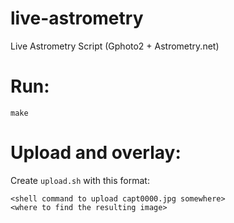 # live-astrometry
Live Astrometry Script (Gphoto2 + Astrometry.net)

# Run:
```
make
```

# Upload and overlay:
Create `upload.sh` with this format:
```
<shell command to upload capt0000.jpg somewhere>
<where to find the resulting image>
```
